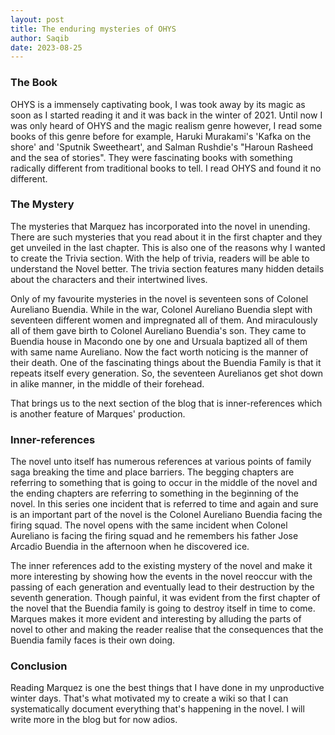 ```yaml
---
layout: post
title: The enduring mysteries of OHYS
author: Saqib
date: 2023-08-25
---
```

### The Book
OHYS is a immensely captivating book, I was took away by its magic as soon as I started reading it and it was back in the winter of 2021. Until now I was only heard of OHYS and the magic realism genre however, I read some books of this genre before for example, Haruki Murakami's 'Kafka on the shore' and 'Sputnik Sweetheart', and Salman Rushdie's "Haroun Rasheed and the sea of stories". They were fascinating books with something radically different from traditional books to tell. I read OHYS and found it no different.  

### The Mystery
The mysteries that Marquez has incorporated into the novel in unending. There are such mysteries that you read about it in the first chapter and they get unveiled in the last chapter. This is also one of the reasons why I wanted to create the Trivia section. With the help of trivia, readers will be able to understand the Novel better. The trivia section features many hidden details about the characters and their intertwined lives.  

Only of my favourite mysteries in the novel is seventeen sons of Colonel Aureliano Buendia. While in the war, Colonel Aureliano Buendia slept with seventeen different women and impregnated all of them. And miraculously all of them gave birth to Colonel Aureliano Buendia's son. They came to Buendia house in Macondo one by one and Ursuala baptized all of them with same name Aureliano. Now the fact worth noticing is the manner of their death. One of the fascinating things about the Buendia Family is that it repeats itself every generation. So, the seventeen Aurelianos get shot down in alike manner, in the middle of their forehead.  

That brings us to the next section of the blog that is inner-references which is another feature of Marques' production.

### Inner-references
The novel unto itself has numerous references at various points of family saga breaking the time and place barriers. The begging chapters are referring to something that is going to occur in the middle of the novel and the ending chapters are referring to something in the beginning of the novel. In this series one incident that is referred to time and again and sure is an important part of the novel is the Colonel Aureliano Buendia facing the firing squad. The novel opens with the same incident when Colonel Aureliano is facing the firing squad and he remembers his father Jose Arcadio Buendia in the afternoon when he discovered ice.  

The inner references add to the existing mystery of the novel and make it more interesting by showing how the events in the novel reoccur with the passing of each generation and eventually lead to their destruction by the seventh generation. Though painful, it was evident from the first chapter of the novel that the Buendia family is going to destroy itself in time to come. Marques makes it more evident and interesting by alluding the parts of novel to other and making the reader realise that the consequences that the Buendia family faces is their own doing.  

### Conclusion
Reading Marquez is one the best things that I have done in my unproductive winter days. That's what motivated my to create a wiki so that I can systematically document everything that's happening in the novel. I will write more in the blog but for now adios.
